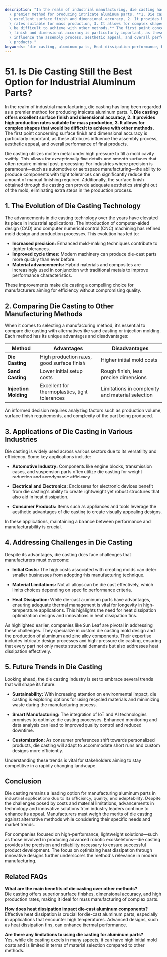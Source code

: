 ```yaml
---
description: "In the realm of industrial manufacturing, die casting has long been regarded as a\
  \ premier method for producing intricate aluminum parts. **1. Die casting offers\
  \ excellent surface finish and dimensional accuracy, 2. It provides high production\
  \ rates suitable for mass production, 3. It allows for complex shapes that would\
  \ be difficult to achieve with other methods.** The first point concerning surface\
  \ finish and dimensional accuracy is particularly important, as these attributes\
  \ influence the assembly process, aesthetic appeal, and overall performance of final\
  \ products."
keywords: "die casting, aluminum parts, Heat dissipation performance, Heat dissipation fins"
---
```

# 51. Is Die Casting Still the Best Option for Industrial Aluminum Parts?  

In the realm of industrial manufacturing, die casting has long been regarded as a premier method for producing intricate aluminum parts. **1. Die casting offers excellent surface finish and dimensional accuracy, 2. It provides high production rates suitable for mass production, 3. It allows for complex shapes that would be difficult to achieve with other methods.** The first point concerning surface finish and dimensional accuracy is particularly important, as these attributes influence the assembly process, aesthetic appeal, and overall performance of final products.

Die casting utilizes molten metal under high pressure to fill a mold cavity swiftly. This allows for exceptionally fine details and smooth surfaces that often require minimal post-processing. For industries where precision is paramount—such as automotive or aerospace manufacturing—the ability to produce components with tight tolerances can significantly reduce the amount of manual finishing required. Additionally, the surface finish obtained through die casting can provide adequate aesthetics straight out of the mold, eliminating extra steps in the production process.

## 1. The Evolution of Die Casting Technology

The advancements in die casting technology over the years have elevated its place in industrial applications. The introduction of computer-aided design (CAD) and computer numerical control (CNC) machining has refined mold design and production processes. This evolution has led to:

- **Increased precision:** Enhanced mold-making techniques contribute to tighter tolerances.
- **Improved cycle times:** Modern machinery can produce die-cast parts more quickly than ever before.
- **Material advancements:** Hybrid materials and composites are increasingly used in conjunction with traditional metals to improve performance characteristics.

These improvements make die casting a compelling choice for manufacturers aiming for efficiency without compromising quality.

## 2. Comparing Die Casting to Other Manufacturing Methods

When it comes to selecting a manufacturing method, it’s essential to compare die casting with alternatives like sand casting or injection molding. Each method has its unique advantages and disadvantages:

| Method          | Advantages                                      | Disadvantages                                   |
|------------------|-------------------------------------------------|------------------------------------------------|
| **Die Casting**   | High production rates, good surface finish      | Higher initial mold costs                       |
| **Sand Casting**  | Lower initial setup costs                        | Rough finish, less precise dimensions          |
| **Injection Molding** | Excellent for thermoplastics, tight tolerances | Limitations in complexity and material selection|

An informed decision requires analyzing factors such as production volume, surface finish requirements, and complexity of the part being produced.

## 3. Applications of Die Casting in Various Industries

Die casting is widely used across various sectors due to its versatility and efficiency. Some key applications include:

- **Automotive Industry:** Components like engine blocks, transmission cases, and suspension parts often utilize die casting for weight reduction and aerodynamic efficiency.
  
- **Electrical and Electronics:** Enclosures for electronic devices benefit from die casting's ability to create lightweight yet robust structures that also aid in heat dissipation.
  
- **Consumer Products:** Items such as appliances and tools leverage the aesthetic advantages of die casting to create visually appealing designs.

In these applications, maintaining a balance between performance and manufacturability is crucial.

## 4. Addressing Challenges in Die Casting

Despite its advantages, die casting does face challenges that manufacturers must overcome:

- **Initial Costs:** The high costs associated with creating molds can deter smaller businesses from adopting this manufacturing technique.
  
- **Material Limitations:** Not all alloys can be die cast effectively, which limits choices depending on specific performance criteria.
  
- **Heat Dissipation:** While die-cast aluminum parts have advantages, ensuring adequate thermal management is vital for longevity in high-temperature applications. This highlights the need for heat dissipation optimization designs and innovations in heat dissipation fins.

As highlighted earlier, companies like Sun Leaf are pivotal in addressing these challenges. They specialize in custom die casting mold design and the production of aluminum and zinc alloy components. Their expertise includes intricate design processes and high-pressure die casting, ensuring that every part not only meets structural demands but also addresses heat dissipation effectively.

## 5. Future Trends in Die Casting

Looking ahead, the die casting industry is set to embrace several trends that will shape its future:

- **Sustainability:** With increasing attention on environmental impact, die casting is exploring options for using recycled materials and minimizing waste during the manufacturing process.

- **Smart Manufacturing:** The integration of IoT and AI technologies promises to optimize die casting processes. Enhanced monitoring and data analysis can lead to improved quality control and reduced downtime.

- **Customization:** As consumer preferences shift towards personalized products, die casting will adapt to accommodate short runs and custom designs more efficiently.

Understanding these trends is vital for stakeholders aiming to stay competitive in a rapidly changing landscape.

## Conclusion

Die casting remains a leading option for manufacturing aluminum parts in industrial applications due to its efficiency, quality, and adaptability. Despite the challenges posed by costs and material limitations, advancements in technology and innovative solutions from industry leaders continue to enhance its appeal. Manufacturers must weigh the merits of die casting against alternative methods while considering their specific needs and market trends. 

For companies focused on high-performance, lightweight solutions—such as those involved in producing advanced robotic exoskeletons—die casting provides the precision and reliability necessary to ensure successful product development. The focus on optimizing heat dissipation through innovative designs further underscores the method's relevance in modern manufacturing.

## Related FAQs

**What are the main benefits of die casting over other methods?**  
Die casting offers superior surface finishes, dimensional accuracy, and high production rates, making it ideal for mass manufacturing of complex parts.

**How does heat dissipation impact die-cast aluminum components?**  
Effective heat dissipation is crucial for die-cast aluminum parts, especially in applications that encounter high temperatures. Advanced designs, such as heat dissipation fins, can enhance thermal performance.

**Are there any limitations to using die casting for aluminum parts?**  
Yes, while die casting excels in many aspects, it can have high initial mold costs and is limited in terms of material selection compared to other methods.
